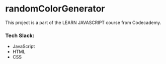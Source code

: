 # randomColorGenerator

This project is a part of the LEARN JAVASCRIPT course from Codecademy.

### Tech Slack:
- JavaScript
- HTML 
- CSS
